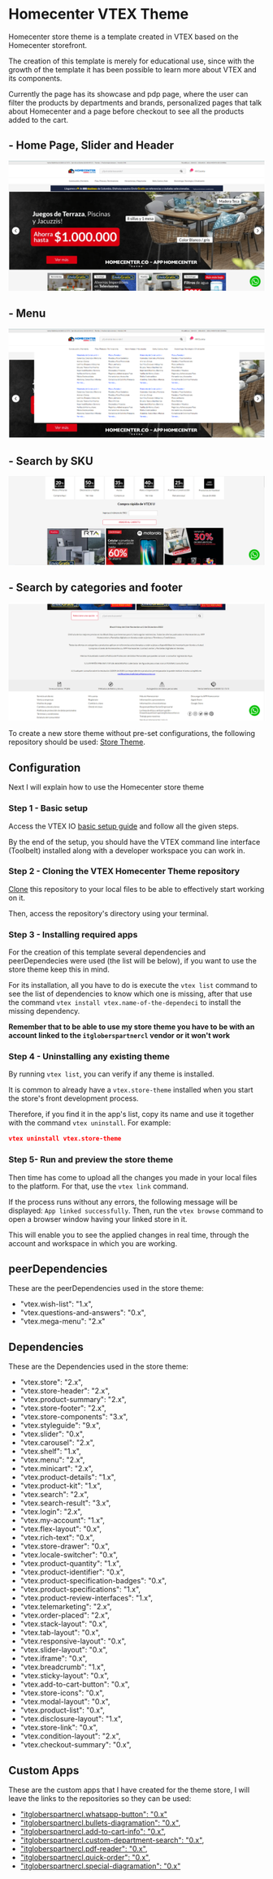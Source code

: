 # Homecenter VTEX Theme

Homecenter store theme is a template created in VTEX based on the Homecenter storefront.

The creation of this template is merely for educational use, since with the growth of the template it has been possible to learn more about VTEX and its components.

Currently the page has its showcase and pdp page, where the user can filter the products by departments and brands, personalized pages that talk about Homecenter and a page before checkout to see all the products added to the cart.


## - Home Page, Slider and Header
![ImageofTheHomecenter](../assets/img/readme__img-of-example.png)

## - Menu
![menu](../assets/img/readme__img-of-example-menu.png)

## - Search by SKU
![SkuSearch](../assets/img/readme__img-of-example-two.png)

## - Search by categories and footer
![CategoriesSearch](../assets/img/readme__img-of-example-three.png)

To create a new store theme without pre-set configurations, the following repository should be used: [Store Theme](https://github.com/vtex-apps/store-theme). 

## Configuration

Next I will explain how to use the Homecenter store theme

### Step 1 -  Basic setup

Access the VTEX IO [basic setup guide](https://vtex.io/docs/getting-started/build-stores-with-store-framework/1) and follow all the given steps. 

By the end of the setup, you should have the VTEX command line interface (Toolbelt) installed along with a developer workspace you can work in.

### Step 2 - Cloning the VTEX Homecenter Theme repository

[Clone](https://github.com/KDBaron426/VTEXHomecenter) this repository to your local files to be able to effectively start working on it.

Then, access the repository's directory using your terminal. 

### Step 3 -  Installing required apps

For the creation of this template several dependencies and peerDependecies were used (the list will be below), if you want to use the store theme keep this in mind. 

For its installation, all you have to do is execute the `vtex list` command to see the list of dependencies to know which one is missing, after that use the command `vtex install vtex.name-of-the-dependeci` to install the missing dependency.

**Remember that to be able to use my store theme you have to be with an account linked to the `itgloberspartnercl` vendor or it won't work**

### Step 4 -  Uninstalling any existing theme

By running `vtex list`,  you can verify if any theme is installed.

It is common to already have a `vtex.store-theme`  installed when you start the store's front development process. 

Therefore, if you find it in the app's list, copy its name and use it together with the command `vtex uninstall`. For example:

```json
vtex uninstall vtex.store-theme
```

### Step 5- Run and preview the store theme

Then time has come to upload all the changes you made in your local files to the platform. For that, use the `vtex link` command. 

If the process runs without any errors, the following message will be displayed: `App linked successfully`. Then, run the `vtex browse` command to open a browser window having your linked store in it.

This will enable you to see the applied changes in real time, through the account and workspace in which you are working.

## peerDependencies
These are the peerDependencies used in the store theme:

- "vtex.wish-list": "1.x",
- "vtex.questions-and-answers": "0.x",
- "vtex.mega-menu": "2.x"

## Dependencies
These are the Dependencies used in the store theme:

- "vtex.store": "2.x",
- "vtex.store-header": "2.x",
- "vtex.product-summary": "2.x",
- "vtex.store-footer": "2.x",
- "vtex.store-components": "3.x",
- "vtex.styleguide": "9.x",
- "vtex.slider": "0.x",
- "vtex.carousel": "2.x",
- "vtex.shelf": "1.x",
- "vtex.menu": "2.x",
- "vtex.minicart": "2.x",
- "vtex.product-details": "1.x",
- "vtex.product-kit": "1.x",
- "vtex.search": "2.x",
- "vtex.search-result": "3.x",
- "vtex.login": "2.x",
- "vtex.my-account": "1.x",
- "vtex.flex-layout": "0.x",
- "vtex.rich-text": "0.x",
- "vtex.store-drawer": "0.x",
- "vtex.locale-switcher": "0.x",
- "vtex.product-quantity": "1.x",
- "vtex.product-identifier": "0.x",
- "vtex.product-specification-badges": "0.x",
- "vtex.product-specifications": "1.x",
- "vtex.product-review-interfaces": "1.x",
- "vtex.telemarketing": "2.x",
- "vtex.order-placed": "2.x",
- "vtex.stack-layout": "0.x",
- "vtex.tab-layout": "0.x",
- "vtex.responsive-layout": "0.x",
- "vtex.slider-layout": "0.x",
- "vtex.iframe": "0.x",
- "vtex.breadcrumb": "1.x",
- "vtex.sticky-layout": "0.x",
- "vtex.add-to-cart-button": "0.x",
- "vtex.store-icons": "0.x",
- "vtex.modal-layout": "0.x",
- "vtex.product-list": "0.x",
- "vtex.disclosure-layout": "1.x",
- "vtex.store-link": "0.x",
- "vtex.condition-layout": "2.x",
- "vtex.checkout-summary": "0.x",

## Custom Apps
These are the custom apps that I have created for the theme store, I will leave the links to the repositories so they can be used:
- ["itgloberspartnercl.whatsapp-button": "0.x"](https://github.com/KDBaron426/itgloberspartnerc-WhastApp-btn)
- ["itgloberspartnercl.bullets-diagramation": "0.x"](https://github.com/KDBaron426/itgloberspartnerc-bullets-diagramation),
- ["itgloberspartnercl.add-to-cart-info": "0.x"](https://github.com/KDBaron426/itgloberspartnercl-add-to-cart-info),
- ["itgloberspartnercl.custom-department-search": "0.x"](https://github.com/KDBaron426/itgloberspartnercl-custom-deparment-search),
- ["itgloberspartnercl.pdf-reader": "0.x"](https://github.com/KDBaron426/itgloberspartnercl-html-pdf),
- ["itgloberspartnercl.quick-order": "0.x"](https://github.com/KDBaron426/itgloberspartnercl-quick-order),
- ["itgloberspartnercl.special-diagramation": "0.x"](https://github.com/KDBaron426/itgloberspartnercl-custom-diagramation-template)